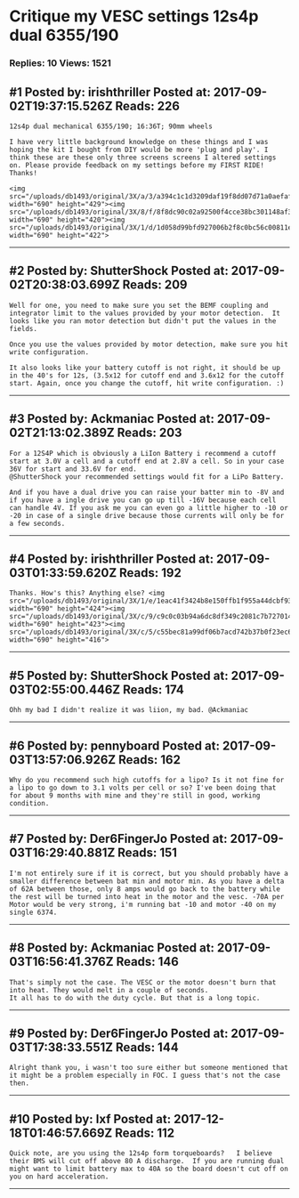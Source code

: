 # Critique my VESC settings 12s4p dual 6355/190

### Replies: 10 Views: 1521

## \#1 Posted by: irishthriller Posted at: 2017-09-02T19:37:15.526Z Reads: 226

```
12s4p dual mechanical 6355/190; 16:36T; 90mm wheels

I have very little background knowledge on these things and I was hoping the kit I bought from DIY would be more 'plug and play'. I think these are these only three screens screens I altered settings on. Please provide feedback on my settings before my FIRST RIDE! Thanks!

<img src="/uploads/db1493/original/3X/a/3/a394c1c1d3209daf19f8dd07d71a0aefaf87b777.png" width="690" height="429"><img src="/uploads/db1493/original/3X/8/f/8f8dc90c02a92500f4cce38bc301148af328c99d.png" width="690" height="420"><img src="/uploads/db1493/original/3X/1/d/1d058d99bfd927006b2f8c0bc56c00811ef6ad38.png" width="690" height="422">
```

---
## \#2 Posted by: ShutterShock Posted at: 2017-09-02T20:38:03.699Z Reads: 209

```
Well for one, you need to make sure you set the BEMF coupling and integrator limit to the values provided by your motor detection.  It looks like you ran motor detection but didn't put the values in the fields.  

Once you use the values provided by motor detection, make sure you hit write configuration. 

It also looks like your battery cutoff is not right, it should be up in the 40's for 12s, (3.5x12 for cutoff end and 3.6x12 for the cutoff start. Again, once you change the cutoff, hit write configuration. :)
```

---
## \#3 Posted by: Ackmaniac Posted at: 2017-09-02T21:13:02.389Z Reads: 203

```
For a 12S4P which is obviously a LiIon Battery i recommend a cutoff start at 3.0V a cell and a cutoff end at 2.8V a cell. So in your case 36V for start and 33.6V for end. 
@ShutterShock your recommended settings would fit for a LiPo Battery.

And if you have a dual drive you can raise your batter min to -8V and if you have a ingle drive you can go up till -16V because each cell can handle 4V. If you ask me you can even go a little higher to -10 or -20 in case of a single drive because those currents will only be for a few seconds.
```

---
## \#4 Posted by: irishthriller Posted at: 2017-09-03T01:33:59.620Z Reads: 192

```
Thanks. How's this? Anything else? <img src="/uploads/db1493/original/3X/1/e/1eac41f3424b8e150ffb1f955a44dcbf939d0149.png" width="690" height="424"><img src="/uploads/db1493/original/3X/c/9/c9c0c03b94a6dc8df349c2081c7b727014a702aa.png" width="690" height="423"><img src="/uploads/db1493/original/3X/c/5/c55bec81a99df06b7acd742b37b0f23ec6cc11f5.png" width="690" height="416">
```

---
## \#5 Posted by: ShutterShock Posted at: 2017-09-03T02:55:00.446Z Reads: 174

```
Ohh my bad I didn't realize it was liion, my bad. @Ackmaniac
```

---
## \#6 Posted by: pennyboard Posted at: 2017-09-03T13:57:06.926Z Reads: 162

```
Why do you recommend such high cutoffs for a lipo? Is it not fine for a lipo to go down to 3.1 volts per cell or so? I've been doing that for about 9 months with mine and they're still in good, working condition.
```

---
## \#7 Posted by: Der6FingerJo Posted at: 2017-09-03T16:29:40.881Z Reads: 151

```
I'm not entirely sure if it is correct, but you should probably have a smaller difference between bat min and motor min. As you have a delta of 62A between those, only 8 amps would go back to the battery while the rest will be turned into heat in the motor and the vesc. -70A per Motor would be very strong, i'm running bat -10 and motor -40 on my single 6374.
```

---
## \#8 Posted by: Ackmaniac Posted at: 2017-09-03T16:56:41.376Z Reads: 146

```
That's simply not the case. The VESC or the motor doesn't burn that into heat. They would melt in a couple of seconds.
It all has to do with the duty cycle. But that is a long topic.
```

---
## \#9 Posted by: Der6FingerJo Posted at: 2017-09-03T17:38:33.551Z Reads: 144

```
Alright thank you, i wasn't too sure either but someone mentioned that it might be a problem especially in FOC. I guess that's not the case then.
```

---
## \#10 Posted by: Ixf Posted at: 2017-12-18T01:46:57.669Z Reads: 112

```
Quick note, are you using the 12s4p form torqueboards?   I believe their BMS will cut off above 80 A discharge.  If you are running dual might want to limit battery max to 40A so the board doesn't cut off on you on hard acceleration.
```

---
